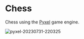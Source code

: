 # Chess
Chess using the [Pyxel](https://github.com/kitao/pyxel) game engine.

![pyxel-20230731-220325](https://github.com/charvei/chess/assets/30401158/8443c3e0-2bfa-469a-b720-18a0e72c10d5)
